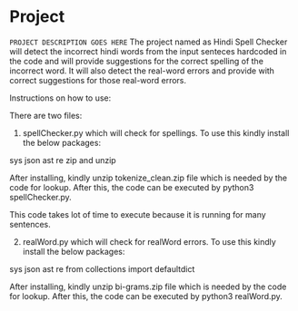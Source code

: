 # Project

`PROJECT DESCRIPTION GOES HERE`
The project named as Hindi Spell Checker will detect the incorrect hindi words from the input senteces hardcoded in the code and will provide suggestions for the correct spelling of the incorrect word. It will also detect the real-word errors and provide with correct suggestions for those real-word errors.

Instructions on how to use:

There are two files:

1. spellChecker.py which will check for spellings. To use this kindly install the below packages:
   
sys
json
ast
re
zip and unzip

After installing, kindly unzip tokenize_clean.zip file which is needed by the code for lookup.
After this, the code can be executed by python3 spellChecker.py.

This code takes lot of time to execute because it is running for many sentences.

2. realWord.py which will check for realWord errors. To use this kindly install the below packages:
   
sys
json
ast
re
from collections import defaultdict

After installing, kindly unzip bi-grams.zip file which is needed by the code for lookup.
After this, the code can be executed by python3 realWord.py.

